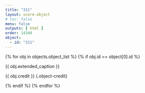 ```yaml
---
title: "311"
layout: score-object
# toc: false
menu: false
outputs: [ html ]
order: 14340
object:
  - id: "311"
---
```


{% for obj in objects.object_list %}
{% if obj.id == object[0].id %}

{{ obj.extended_caption }}

{{ obj.credit }} {.object-credit}

{% endif %}
{% endfor %}
